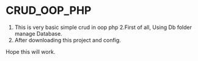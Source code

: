 # CRUD_OOP_PHP

1. This is very basic simple crud in oop php
2.First of all, Using Db folder manage Database.
3. After downloading this project and config.

Hope this will work.
